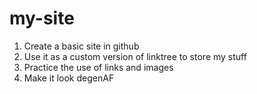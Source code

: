 # my-site
1. Create a basic site in github
2. Use it as a custom version of linktree to store my stuff
3. Practice the use of links and images
4. Make it look degenAF